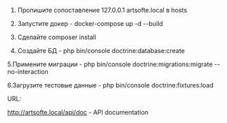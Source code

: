 1. Пропишите сопоставление 127.0.0.1 artsofte.local в hosts

2. Запустите докер - docker-compose up -d --build 

3. Сделайте composer install

4. Создайте БД - php bin/console doctrine:database:create 

5.Примените миграции - php bin/console doctrine:migrations:migrate --no-interaction

6.Загрузите тестовые данные - php bin/console doctrine:fixtures:load


URL:

http://artsofte.local/api/doc - API documentation